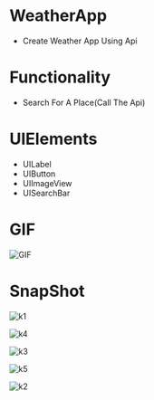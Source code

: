 # WeatherApp
* Create Weather App Using Api

# Functionality
* Search For A Place(Call The Api)

# UIElements
* UILabel
* UIButton
* UIImageView
* UISearchBar

# GIF
![GIF](https://user-images.githubusercontent.com/86009586/126045170-e69800b3-7d15-49c0-a465-f6c83feca33b.gif)

# SnapShot

![k1](https://user-images.githubusercontent.com/86009586/126045263-0b90133e-4c6f-4595-b811-2ca6e44b7b73.png)


![k4](https://user-images.githubusercontent.com/86009586/126045270-ef0ca629-8a4a-4426-8d0d-1a58b578b866.png)


![k3](https://user-images.githubusercontent.com/86009586/126045276-e25b1e2d-709d-4008-aacf-5a7312084d4b.png)


![k5](https://user-images.githubusercontent.com/86009586/126045281-016b5891-1c69-494c-864e-c045c28deeb5.png)


![k2](https://user-images.githubusercontent.com/86009586/126045283-7a5d0cc0-17cb-49c3-b9cc-d1f3355721ec.png)




